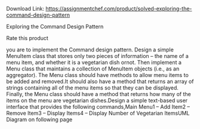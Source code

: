 Download Link: https://assignmentchef.com/product/solved-exploring-the-command-design-pattern
<br>
<p class="ui header product-top-header" title="Exploring the Command Design Pattern">Exploring the Command Design Pattern

<span class="kksr-muted">Rate this product</span>

you are to implement the Command design pattern. Design a simple MenuItem class that stores only two pieces of information – the name of a menu item, and whether  it is a vegetarian dish ornot. Then implement a Menu class that maintains a collection of MenuItem objects (i.e., as an aggregator). The Menu class should have methods to allow menu items to be added and removed.It should also have a method that returns an array of strings containing all of the menu items so that they can be displayed. Finally, the Menu class should have a method that returns how many of the items on the menu are vegetarian dishes.Design a simple text-based user interface that provides the following commands,Main Menu1 – Add Item2 – Remove Item3 – Display Items4 – Display Number of Vegetarian ItemsUML Diagram on following page